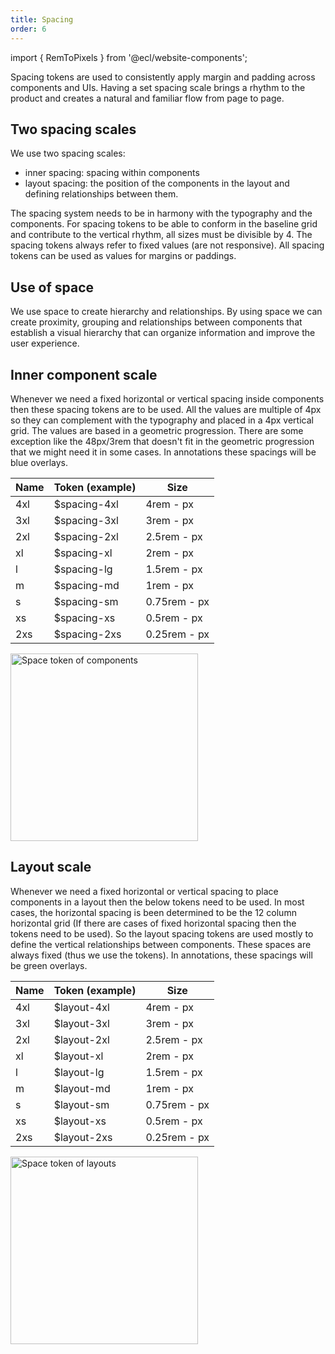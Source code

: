```yaml
---
title: Spacing
order: 6
---
```


import { RemToPixels } from '@ecl/website-components';

Spacing tokens are used to consistently apply margin and padding across components and UIs. Having a set spacing scale brings a rhythm to the product and creates a natural and familiar flow from page to page.

## Two spacing scales

We use two spacing scales:

- inner spacing: spacing within components
- layout spacing: the position of the components in the layout and defining relationships between them.

The spacing system needs to be in harmony with the typography and the components. For spacing tokens to be able to conform in the baseline grid and contribute to the vertical rhythm, all sizes must be divisible by 4. The spacing tokens always refer to fixed values (are not responsive). All spacing tokens can be used as values for margins or paddings.

## Use of space

We use space to create hierarchy and relationships. By using space we can create proximity, grouping and relationships between components that establish a visual hierarchy that can organize information and improve the user experience.

## Inner component scale

Whenever we need a fixed horizontal or vertical spacing inside components then these spacing tokens are to be used. All the values are multiple of 4px so they can complement with the typography and placed in a 4px vertical grid. The values are based in a geometric progression. There are some exception like the 48px/3rem that doesn't fit in the geometric progression that we might need it in some cases. In annotations these spacings will be blue overlays.

<!-- prettier-ignore-start -->
| Name | Token (example) | Size                                   |
| ---- | --------------- | -------------------------------------- |
| 4xl  | $spacing-4xl    | 4rem - <RemToPixels rem="4" />px       |
| 3xl  | $spacing-3xl    | 3rem - <RemToPixels rem="3" />px       |
| 2xl  | $spacing-2xl    | 2.5rem - <RemToPixels rem="2.5" />px   |
| xl   | $spacing-xl     | 2rem - <RemToPixels rem="2" />px       |
| l    | $spacing-lg     | 1.5rem - <RemToPixels rem="1.5" />px   |
| m    | $spacing-md     | 1rem - <RemToPixels rem="1" />px       |
| s    | $spacing-sm     | 0.75rem - <RemToPixels rem="0.75" />px |
| xs   | $spacing-xs     | 0.5rem - <RemToPixels rem="0.5" />px   |
| 2xs  | $spacing-2xs    | 0.25rem - <RemToPixels rem="0.25" />px | 
<!-- prettier-ignore-end -->

<img src="https://inno-ecl.s3.amazonaws.com/media/images/EC/Space/Space%20Inner.svg" alt=" Space token of components " width="300"/>

## Layout scale

Whenever we need a fixed horizontal or vertical spacing to place components in a layout then the below tokens need to be used. In most cases, the horizontal spacing is been determined to be the 12 column horizontal grid (If there are cases of fixed horizontal spacing then the tokens need to be used). So the layout spacing tokens are used mostly to define the vertical relationships between components. These spaces are always fixed (thus we use the tokens). In annotations, these spacings will be green overlays.

<!-- prettier-ignore-start -->
| Name | Token (example) | Size                                   |
| ---- | --------------- | -------------------------------------- |
| 4xl  | $layout-4xl     | 4rem - <RemToPixels rem="4" />px       |
| 3xl  | $layout-3xl     | 3rem - <RemToPixels rem="3" />px       |
| 2xl  | $layout-2xl     | 2.5rem - <RemToPixels rem="2.5" />px   |
| xl   | $layout-xl      | 2rem - <RemToPixels rem="2" />px       |
| l    | $layout-lg      | 1.5rem - <RemToPixels rem="1.5" />px   |
| m    | $layout-md      | 1rem - <RemToPixels rem="1" />px       |
| s    | $layout-sm      | 0.75rem - <RemToPixels rem="0.75" />px |
| xs   | $layout-xs      | 0.5rem - <RemToPixels rem="0.5" />px   |
| 2xs  | $layout-2xs     | 0.25rem - <RemToPixels rem="0.25" />px | 
<!-- prettier-ignore-end -->

<img src="https://inno-ecl.s3.amazonaws.com/media/images/EC/Space/Space%20Layout.svg" alt=" Space token of layouts " width="300"/>
